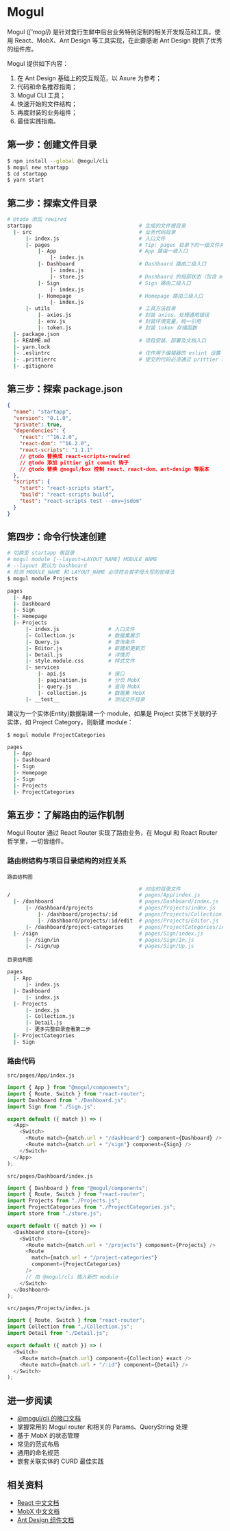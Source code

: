 # Mogul

Mogul (_['moɡl]_) 是针对食行生鲜中后台业务特别定制的相关开发规范和工具。使用 React、MobX、Ant Design 等工具实现，在此要感谢 Ant Design 提供了优秀的组件库。

Mogul 提供如下内容：

1.  在 Ant Design 基础上的交互规范，以 Axure 为参考；
1.  代码和命名推荐指南；
1.  Mogul CLI 工具；
1.  快速开始的文件结构；
1.  再度封装的业务组件；
1.  最佳实践指南。

## 第一步：创建文件目录

```bash
$ npm install --global @mogul/cli
$ mogul new startapp
$ cd startapp
$ yarn start
```

## 第二步：探索文件目录

```bash
# @todo 添加 rewired
startapp                                   # 生成的文件根目录
  |- src                                   # 业务代码目录
      |- index.js                          # 入口文件
      |- pages                             # Tip: pages 目录下的一级文件夹以首字母大写驼峰法为准
          |- App                           # App 路由一级入口
              |- index.js
          |- Dashboard                     # Dashboard 路由二级入口
              |- index.js
              |- store.js                  # Dashboard 的局部状态（包含 menu 等数据的维护）
          |- Sign                          # Sign 路由二级入口
              |- index.js
          |- Homepage                      # Homepage 路由三级入口
              |- index.js
      |- utils                             # 工具方法目录
          |- axios.js                      # 封装 axios，处理通用错误
          |- env.js                        # 封装环境变量，统一引用
          |- token.js                      # 封装 token 存储函数
  |- package.json
  |- README.md                             # 项目安装、部署及文档入口
  |- yarn.lock
  |- .eslintrc                             # 仅作用于编辑器的 eslint 设置
  |- .prittierrc                           # 提交的代码必须通过 prittier 调整
  |- .gitignore
```

## 第三步：探索 package.json

```json
{
  "name": "startapp",
  "version": "0.1.0",
  "private": true,
  "dependencies": {
    "react": "^16.2.0",
    "react-dom": "^16.2.0",
    "react-scripts": "1.1.1"
    // @todo 替换成 react-scripts-rewired
    // @todo 添加 pittier git commit 钩子
    // @todo 替换 @mogul/box 控制 react、react-dom、ant-design 等版本
  },
  "scripts": {
    "start": "react-scripts start",
    "build": "react-scripts build",
    "test": "react-scripts test --env=jsdom"
  }
}
```

## 第四步：命令行快速创建

```bash
# 切换至 startapp 根目录
# mogul module [--layout=LAYOUT_NAME] MODULE_NAME
# --layout 默认为 Dashboard
# 检测 MODULE_NAME 和 LAYOUT_NAME 必须符合首字母大写的驼峰法
$ mogul module Projects
```

```bash
pages
  |- App
  |- Dashboard
  |- Sign
  |- Homepage
  |- Projects
      |- index.js                # 入口文件
      |- Collection.js           # 数据集展示
      |- Query.js                # 查询条件
      |- Editor.js               # 新建和更新页
      |- Detail.js               # 详情页
      |- style.module.css        # 样式文件
      |- services
          |- api.js              # 接口
          |- pagination.js       # 分页 MobX
          |- query.js            # 查询 MobX
          |- collection.js       # 数据集 MobX
      |- __test__                # 测试文件目录
```

建议为一个实体(Entity)数据新建一个 module，如果是 Project 实体下关联的子实体，如 Project Category，则新建 module：

```bash
$ mogul module ProjectCategories
```

```bash
pages
  |- App
  |- Dashboard
  |- Sign
  |- Homepage
  |- Sign
  |- Projects
  |- ProjectCategories
```

## 第五步：了解路由的运作机制

Mogul Router 通过 React Router 实现了路由业务，在 Mogul 和 React Router 哲学里，一切皆组件。

### 路由树结构与项目目录结构的对应关系

`路由结构图`

```bash
                                           # 对应的目录文件
/                                          # pages/App/index.js
  |- /dashboard                            # pages/Dashboard/index.js
      |- /dashboard/projects               # pages/Projects/index.js
          |- /dashboard/projects/:id       # pages/Projects/Collection.js
          |- /dashboard/projects/:id/edit  # pages/Projects/Editor.js
      |- /dashboard/project-categories     # pages/ProjectCategories/index.js
  |- /sign                                 # pages/Sign/index.js
      |- /sign/in                          # pages/Sign/In.js
      |- /sign/up                          # pages/Sign/Up.js
```

`目录结构图`

```bash
pages
  |- App
      |- index.js
  |- Dashboard
      |- index.js
  |- Projects
      |- index.js
      |- Collection.js
      |- Detail.js
      |- 更多完整目录查看第二步
  |- ProjectCategories
  |- Sign
```

### 路由代码

`src/pages/App/index.js`

```js
import { App } from "@mogul/components";
import { Route, Switch } from "react-router";
import Dashboard from "./Dashboard.js";
import Sign from "./Sign.js";

export default ({ match }) => (
  <App>
    <Switch>
      <Route match={match.url + "/dashboard"} component={Dashboard} />
      <Route match={match.url + "/sign"} component={Sign} />
    </Switch>
  </App>
);
```

`src/pages/Dashboard/index.js`

```js
import { Dashboard } from "@mogul/components";
import { Route, Switch } from "react-router";
import Projects from "./Projects.js";
import ProjectCategories from "./ProjectCategories.js";
import store from "./store.js";

export default ({ match }) => (
  <Dashboard store={store}>
    <Switch>
      <Route match={match.url + "/projects"} component={Projects} />
      <Route
        match={match.url + "/project-categories"}
        component={ProjectCategories}
      />
      // 由 @mogul/cli 插入新的 module
    </Switch>
  </Dashboard>
);
```

`src/pages/Projects/index.js`

```js
import { Route, Switch } from "react-router";
import Collection from "./Collection.js";
import Detail from "./Detail.js";

export default ({ match }) => (
  <Switch>
    <Route match={match.url} component={Collection} exact />
    <Route match={match.url + "/:id"} component={Detail} />
  </Switch>
);
```

## 进一步阅读

* [@mogul/cli 的接口文档](cli.md)
* 掌握常用的 Mogul router 和相关的 Params、QueryString 处理
* 基于 MobX 的状态管理
* 常见的范式布局
* 通用的命名规范
* 嵌套关联实体的 CURD 最佳实践

## 相关资料

* [React 中文文档](https://doc.react-china.org)
* [MobX 中文文档](http://cn.mobx.js.org)
* [Ant Design 组件文档](https://ant.design/docs/react/introduce-cn)
